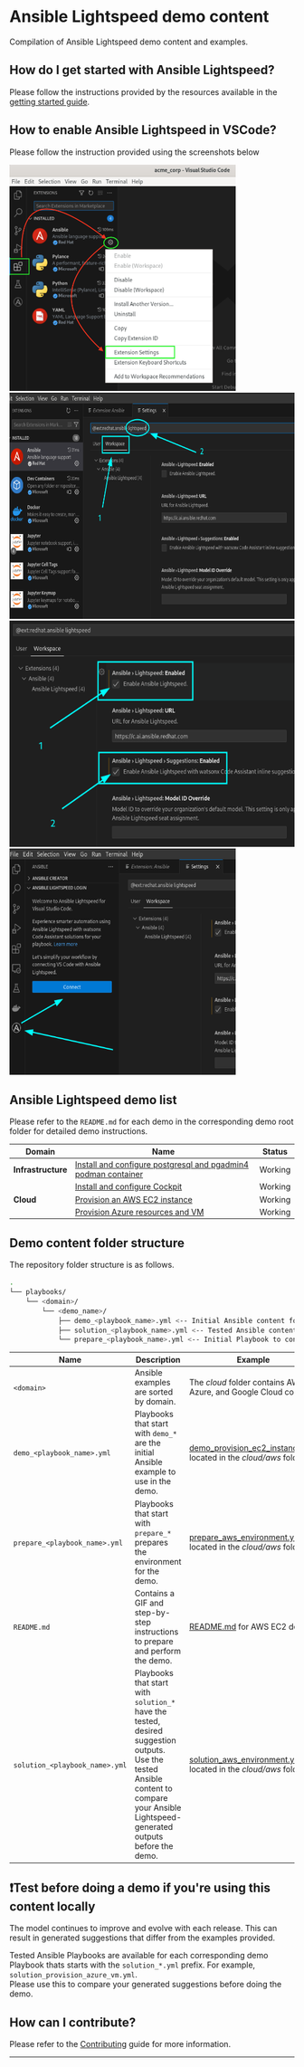 # Ansible Lightspeed demo content

Compilation of Ansible Lightspeed demo content and examples.

## How do I get started with Ansible Lightspeed?

Please follow the instructions provided by the resources available in the [getting started guide](./docs/getting_started.md).

## How to enable Ansible Lightspeed in VSCode?

Please follow the instruction provided using the screenshots below

<img src="assets/img/extension_settings.png" width="400" height="400"> <img src="assets/img/workspace.png" width="600" height="400"> <img src="assets/img/lightspeed_settings.png" width="600" height="400"> <img src="assets/img/lightspeed_login.png" width="400" height="400">

## Ansible Lightspeed demo list

Please refer to the `README.md` for each demo in the corresponding demo root folder for detailed demo instructions.

| **Domain**         | **Name**                                                                                                                    | **Status**  |
|--------------------|-----------------------------------------------------------------------------------------------------------------------------|-------------|
| **Infrastructure** | [Install and configure postgresql and pgadmin4 podman container](./playbooks/infra/install_pgsql_and_pgadmin/README.md)     | Working     |
|                    | [Install and configure Cockpit](./playbooks/infra/install_cockpit/README.md)                                                | Working     |
| **Cloud**          | [Provision an AWS EC2 instance](./playbooks/cloud/aws/README.md)                                                            | Working     |
|                    | [Provision Azure resources and VM](./playbooks/cloud/azure/README.md)                                                       | Working     |

## Demo content folder structure

The repository folder structure is as follows.

```bash
.
└── playbooks/
    └── <domain>/
        └── <demo_name>/
            ├── demo_<playbook_name>.yml <-- Initial Ansible content for demo.
            ├── solution_<playbook_name>.yml <-- Tested Ansible content for comparison.
            └── prepare_<playbook_name>.yml <-- Initial Playbook to configure the demo environment.
```

| **Name**                       | **Description**                                                                                                                                                                                                        | **Example**                                                          |
|--------------------------------|------------------------------------------------------------------------------------------------------------------------------------------------------------------------------------------------------------------------|----------------------------------------------------------------------|
| `<domain>`                     | Ansible examples are sorted by domain.                                                                                                                                                                                 | The _cloud_ folder contains AWS, Azure, and Google Cloud content.    |
| `demo_<playbook_name>.yml`     | Playbooks that start with `demo_*` are the initial Ansible example to use in the demo.                                                                                                                                 | [demo_provision_ec2_instance.yml](./playbooks/cloud/aws/demo_provision_ec2_instance.yml) located in the _cloud/aws_ folder. |
| `prepare_<playbook_name>.yml`  | Playbooks that start with `prepare_*` prepares the environment for the demo.                                                                                                                                           |[prepare_aws_environment.yml](./playbooks/cloud/aws/prepare_aws_environment.yml) located in the _cloud/aws_ folder.     |
| `README.md`                    | Contains a GIF and step-by-step instructions to prepare and perform the demo.                                                                                                                                          | [README.md](./playbooks/cloud/aws/README.md) for AWS EC2 demo.                                       |
| `solution_<playbook_name>.yml` | Playbooks that start with  `solution_*` have the tested, desired suggestion outputs. Use the tested Ansible content to compare your Ansible Lightspeed-generated outputs before the demo. | [solution_aws_environment.yml](./playbooks/cloud/aws/solution_provision_ec2_instance.yml) located in the _cloud/aws_ folder.    |

## ❗️Test before doing a demo if you're using this content locally

The model continues to improve and evolve with each release. This can result in generated suggestions that differ from the examples provided.

Tested Ansible Playbooks are available for each corresponding demo Playbook thats starts with the `solution_*.yml` prefix. For example, `solution_provision_azure_vm.yml`.  
Please use this to compare your generated suggestions before doing the demo.

## How can I contribute?

Please refer to the [Contributing](./docs/contributing.md) guide for more information.

---
